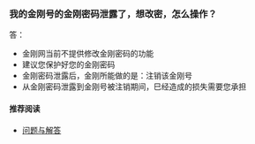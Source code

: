 ### 我的金刚号的金刚密码泄露了，想改密，怎么操作？

答：

- 金刚网当前不提供修改金刚密码的功能
- 建议您保护好您的金刚密码
- 金刚密码泄露后，金刚所能做的是：注销该金刚号
- 从金刚密码泄露到金刚号被注销期间，巳经造成的损失需要您承担
#### 推荐阅读
- [ 问题与解答 ](https://a2zitpro.github.io/web/问题与解答)
